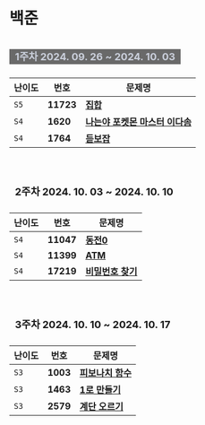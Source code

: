 # 백준
</br>

<head>
    <style>
        .title-wrapper {
            padding-bottom: 10px;
        }
        .title {
            font-size: 18px;
            font-weight: bold;
            padding: 3px 10px;
        }
        .title-weekend-highlight {
            color: #CACFDB;
            background-color: #696969;
        }
    </style>
</head>

<div class="title-wrapper">
    <span class="title title-weekend-highlight">
    1주차 2024. 09. 26 ~ 2024. 10. 03
    </span>
</div>

| 난이도 | 번호 | 문제명 |
|---|---|---|
| `S5`   | **11723** | [**집합**](https://www.acmicpc.net/problem/11723) |
| `S4` | **1620** | [**나는야 포켓몬 마스터 이다솜**](https://www.acmicpc.net/problem/1620) |
| `S4` | **1764** | [**듣보잡**](https://www.acmicpc.net/problem/1764) |

</br></br>

<div class="title-wrapper">
    <span class="title">
    2주차 2024. 10. 03 ~ 2024. 10. 10
    </span>
</div>

| 난이도 | 번호 | 문제명 |
|---|---|---|
| `S4`   | **11047** | [**동전0**](https://www.acmicpc.net/problem/11047) |
| `S4` | **11399** | [**ATM**](https://www.acmicpc.net/problem/11399) |
| `S4` | **17219** | [**비밀번호 찾기**](https://www.acmicpc.net/problem/17219) |

</br></br>

<div class="title-wrapper">
    <span class="title">
    3주차 2024. 10. 10 ~ 2024. 10. 17
    </span>
</div>

| 난이도 | 번호 | 문제명 |
|---|---|---|
| `S3`   | **1003** | [**피보나치 함수**](https://www.acmicpc.net/problem/1003) |
| `S3` | **1463** | [**1로 만들기**](https://www.acmicpc.net/problem/1463) |
| `S3` | **2579** | [**계단 오르기**](https://www.acmicpc.net/problem/2579) |
